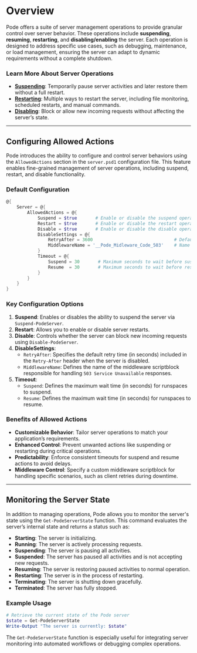 # Overview

Pode offers a suite of server management operations to provide granular control over server behavior. These operations include **suspending**, **resuming**, **restarting**, and **disabling/enabling** the server. Each operation is designed to address specific use cases, such as debugging, maintenance, or load management, ensuring the server can adapt to dynamic requirements without a complete shutdown.

### Learn More About Server Operations

- [**Suspending**](./Suspending/Overview.md): Temporarily pause server activities and later restore them without a full restart.
- [**Restarting**](./Restarting/Overview.md): Multiple ways to restart the server, including file monitoring, scheduled restarts, and manual commands.
- [**Disabling**](./Disabling/Overview.md): Block or allow new incoming requests without affecting the server’s state.

---

## Configuring Allowed Actions

Pode introduces the ability to configure and control server behaviors using the `AllowedActions` section in the `server.psd1` configuration file. This feature enables fine-grained management of server operations, including suspend, restart, and disable functionality.

### Default Configuration

```powershell
@{
    Server = @{
        AllowedActions = @{
            Suspend = $true       # Enable or disable the suspend operation
            Restart = $true       # Enable or disable the restart operation
            Disable = $true       # Enable or disable the disable operation
            DisableSettings = @{
                RetryAfter = 3600                               # Default retry time (in seconds) for Disable-PodeServer
                MiddlewareName = '__Pode_Midleware_Code_503'    # Name of the middleware scriptblock
            }
            Timeout = @{
                Suspend = 30       # Maximum seconds to wait before suspending
                Resume  = 30       # Maximum seconds to wait before resuming
            }
        }
    }
}
```

### Key Configuration Options

1. **Suspend**: Enables or disables the ability to suspend the server via `Suspend-PodeServer`.
2. **Restart**: Allows you to enable or disable server restarts.
3. **Disable**: Controls whether the server can block new incoming requests using `Disable-PodeServer`.
4. **DisableSettings**:
   - `RetryAfter`: Specifies the default retry time (in seconds) included in the `Retry-After` header when the server is disabled.
   - `MiddlewareName`: Defines the name of the middleware scriptblock responsible for handling `503 Service Unavailable` responses.
5. **Timeout**:
   - `Suspend`: Defines the maximum wait time (in seconds) for runspaces to suspend.
   - `Resume`: Defines the maximum wait time (in seconds) for runspaces to resume.

### Benefits of Allowed Actions

- **Customizable Behavior**: Tailor server operations to match your application’s requirements.
- **Enhanced Control**: Prevent unwanted actions like suspending or restarting during critical operations.
- **Predictability**: Enforce consistent timeouts for suspend and resume actions to avoid delays.
- **Middleware Control**: Specify a custom middleware scriptblock for handling specific scenarios, such as client retries during downtime.

---

## Monitoring the Server State

In addition to managing operations, Pode allows you to monitor the server's state using the `Get-PodeServerState` function. This command evaluates the server’s internal state and returns a status such as:

- **Starting**: The server is initializing.
- **Running**: The server is actively processing requests.
- **Suspending**: The server is pausing all activities.
- **Suspended**: The server has paused all activities and is not accepting new requests.
- **Resuming**: The server is restoring paused activities to normal operation.
- **Restarting**: The server is in the process of restarting.
- **Terminating**: The server is shutting down gracefully.
- **Terminated**: The server has fully stopped.

### Example Usage

```powershell
# Retrieve the current state of the Pode server
$state = Get-PodeServerState
Write-Output "The server is currently: $state"
```

The `Get-PodeServerState` function is especially useful for integrating server monitoring into automated workflows or debugging complex operations.
